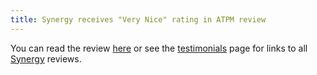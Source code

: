 ```yaml
---
title: Synergy receives "Very Nice" rating in ATPM review
---
```


You can read the review [here](http://www.atpm.com/12.12/synergy.shtml) or see the [testimonials](http://www.wincent.com/a/products/synergy-classic/testimonials/) page for links to all [Synergy](http://synergy.wincent.com/) reviews.
